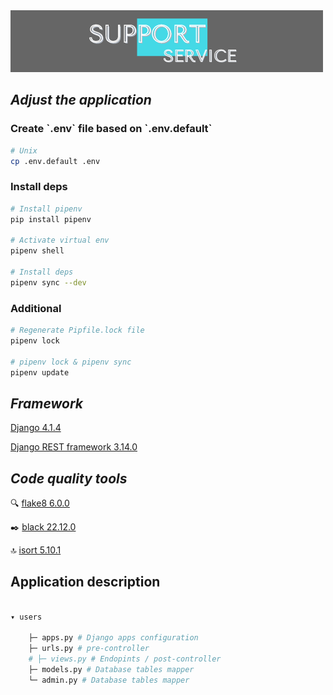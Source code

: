 <img src="logo.png">

<h2><i><b>Adjust the application</i></b></h2>

<h3>Create `.env` file based on `.env.default`</h3>

```bash
# Unix
cp .env.default .env
```

<h3>Install deps</h3>

```bash
# Install pipenv
pip install pipenv

# Activate virtual env
pipenv shell

# Install deps
pipenv sync --dev
```

<h3>Additional</h3>

```bash
# Regenerate Pipfile.lock file
pipenv lock

# pipenv lock & pipenv sync
pipenv update
```

<h2><i>Framework</i></h2>

<a href="https://docs.djangoproject.com/en/4.1/" title="documentation"> Django 4.1.4</a>

<a href=https://www.django-rest-framework.org> Django REST framework 3.14.0</a>

<h2><i>Code quality tools</i></h2>

:mag: <a href="https://flake8.pycqa.org/en/latest/#/" title="documentation"> flake8 6.0.0</a>

:black_nib: <a href="https://black.readthedocs.io/en/stable/" title="documentation"> black 22.12.0</a>

:top: <a href="https://pycqa.github.io/isort//" title="documentation"> isort 5.10.1 </a>


<h2>Application description</h2>

```bash

▾ users

    ├─ apps.py # Django apps configuration
    ├─ urls.py # pre-controller
    # ├─ views.py # Endopints / post-controller
    ├─ models.py # Database tables mapper
    └─ admin.py # Database tables mapper
```